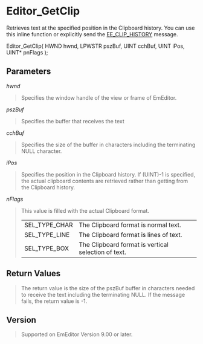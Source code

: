 # Editor\_GetClip

Retrieves text at the specified position in the Clipboard history. You can use this inline function or explicitly send the [EE\_CLIP\_HISTORY](../message/ee_clip_history)
message.

Editor\_GetClip( HWND hwnd, LPWSTR pszBuf, UINT cchBuf, UINT iPos, UINT\* pnFlags );

## Parameters

_hwnd_

> Specifies the window handle of the view or frame of EmEditor.

_pszBuf_

> Specifies the buffer that receives the text

_cchBuf_

> Specifies the size of the buffer in characters including the terminating NULL character.

_iPos_

> Specifies the position in the Clipboard history. If (UINT)-1 is specified, the actual clipboard contents are retrieved rather than getting from the Clipboard history.

_nFlags_

> This value is filled with the actual Clipboard format.
>
> |     |     |
> | --- | --- |
> | SEL\_TYPE\_CHAR | The Clipboard format is normal text. |
> | SEL\_TYPE\_LINE | The Clipboard format is lines of text. |
> | SEL\_TYPE\_BOX | The Clipboard format is vertical selection of text. |

## Return Values

> The return value is the size of the pszBuf buffer in characters needed to receive the text including the terminating NULL. If the message fails, the return value is -1.

## Version

> Supported on EmEditor Version 9.00 or later.
